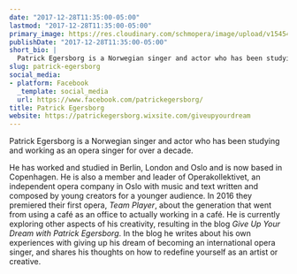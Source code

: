 ```yaml
---
date: "2017-12-28T11:35:00-05:00"
lastmod: "2017-12-28T11:35:00-05:00"
primary_image: https://res.cloudinary.com/schmopera/image/upload/v1545409169/media/webhook-uploads/1514478903848/2017-12-28---Patrick---artinia-ruben.jpg.jpg
publishDate: "2017-12-28T11:35:00-05:00"
short_bio: |
  Patrick Egersborg is a Norwegian singer and actor who has been studying and working as an opera singer for over a decade. He is also a member and leader of Operakollektivet, an independent opera company in Oslo with music and text written and composed by young creators for a younger audience.
slug: patrick-egersborg
social_media:
- platform: Facebook
  _template: social_media
  url: https://www.facebook.com/patrickegersborg/
title: Patrick Egersborg
website: https://patrickegersborg.wixsite.com/giveupyourdream
---
```


Patrick Egersborg is a Norwegian singer and actor who has been studying and working as an opera singer for over a decade.

He has worked and studied in Berlin, London and Oslo and is now based in Copenhagen. He is also a member and leader of Operakollektivet, an independent opera company in Oslo with music and text written and composed by young creators for a younger audience. In 2016 they premiered their first opera, *Team Player*, about the generation that went from using a café as an office to actually working in a café. He is currently exploring other aspects of his creativity, resulting in the blog *Give Up Your Dream with Patrick Egersborg*. In the blog he writes about his own experiences with giving up his dream of becoming an international opera singer, and shares his  thoughts on how to redefine yourself as an artist or creative.
